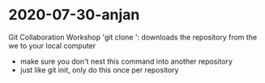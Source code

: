 # 2020-07-30-anjan
Git Collaboration Workshop
'git clone <url>': downloads the repository from the we  to your local computer
  - make sure you don't nest this command into another repository
  - just like git init, only do this once per repository
